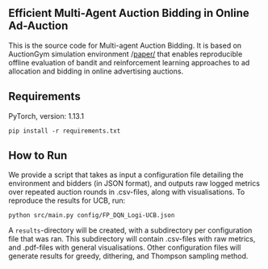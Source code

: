 ## Efficient Multi-Agent Auction Bidding in Online Ad-Auction  

This is the source code for Multi-agent Auction Bidding. It is based on AuctionGym simulation environment /[paper/](https://www.amazon.science/publications/learning-to-bid-with-auctiongym) that enables reproducible offline evaluation of bandit and reinforcement learning approaches to ad allocation and bidding in online advertising auctions.

## Requirements
PyTorch, version: 1.13.1

```
pip install -r requirements.txt
```

## How to Run
We provide a script that takes as input a configuration file detailing the environment and bidders (in JSON format), and outputs raw logged metrics over repeated auction rounds in .csv-files, along with visualisations.
To reproduce the results for UCB, run:

```
python src/main.py config/FP_DQN_Logi-UCB.json
```

A `results`-directory will be created, with a subdirectory per configuration file that was ran. This subdirectory will contain .csv-files with raw metrics, and .pdf-files with general visualisations.
Other configuration files will generate results for greedy, dithering, and Thompson sampling method.
